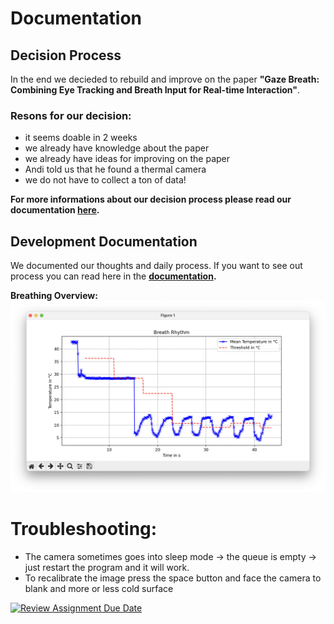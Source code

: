 # Documentation

## Decision Process

In the end we decieded to rebuild and improve on the paper **"Gaze Breath: Combining Eye Tracking and Breath Input for Real-time Interaction"**.

### Resons for our decision:

- it seems doable in 2 weeks
- we already have knowledge about the paper
- we already have ideas for improving on the paper
- Andi told us that he found a thermal camera
- we do not have to collect a ton of data!

**For more informations about our decision process please read our documentation [here](https://github.com/ITT-24/assignment-08-replication-muffins/tree/master/docs/decision.md).**


## Development Documentation
We documented our thoughts and daily process. If you want to see out process you can read here in the **[documentation](https://github.com/ITT-24/assignment-08-replication-muffins/tree/master/docs/diary.md).**

**Breathing Overview:**
![Mouth Breathing](/docs/images/mouth_breathing.png)

# Troubleshooting:
- The camera sometimes goes into sleep mode → the queue is empty → just restart the program and it will work.
- To recalibrate the image press the space button and face the camera to blank and more or less cold surface



[![Review Assignment Due Date](https://classroom.github.com/assets/deadline-readme-button-22041afd0340ce965d47ae6ef1cefeee28c7c493a6346c4f15d667ab976d596c.svg)](https://classroom.github.com/a/vWu16Gbh)
